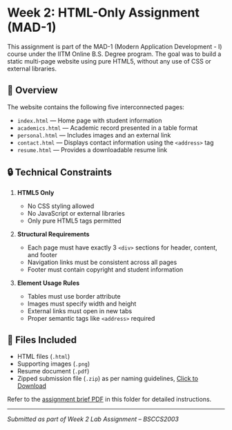 # Week 2: HTML-Only Assignment (MAD-1)

This assignment is part of the MAD-1 (Modern Application Development - I) course under the IITM Online B.S. Degree program. The goal was to build a static multi-page website using pure HTML5, without any use of CSS or external libraries.

## 📄 Overview

The website contains the following five interconnected pages:

- `index.html` — Home page with student information
- `academics.html` — Academic record presented in a table format
- `personal.html` — Includes images and an external link
- `contact.html` — Displays contact information using the `<address>` tag
- `resume.html` — Provides a downloadable resume link

## 🔒 Technical Constraints

1. **HTML5 Only**
   - No CSS styling allowed
   - No JavaScript or external libraries
   - Only pure HTML5 tags permitted

2. **Structural Requirements**
   - Each page must have exactly 3 `<div>` sections for header, content, and footer
   - Navigation links must be consistent across all pages
   - Footer must contain copyright and student information

3. **Element Usage Rules**
   - Tables must use border attribute
   - Images must specify width and height
   - External links must open in new tabs
   - Proper semantic tags like `<address>` required

## 📁 Files Included

- HTML files (`.html`)
- Supporting images (`.png`)
- Resume document (`.pdf`)
- Zipped submission file (`.zip`) as per naming guidelines, [Click to Download](24f1001279.zip)

Refer to the [assignment brief PDF](Week2_LA_HTML.pdf) in this folder for detailed instructions.

---

_Submitted as part of Week 2 Lab Assignment – BSCCS2003_
